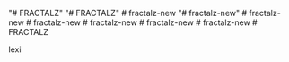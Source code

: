 "# FRACTALZ" 
"# FRACTALZ" 
#   f r a c t a l z - n e w 
 
 "# fractalz-new" 
#   f r a c t a l z - n e w 
 
 #   f r a c t a l z - n e w 
 
 #   f r a c t a l z - n e w 
 
 #   f r a c t a l z - n e w 
 
 #   f r a c t a l z - n e w 
 
 #   F R A C T A L Z 
 
 

lexi